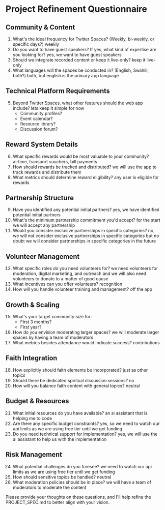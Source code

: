 # Project Refinement Questionnaire

## Community & Content
1. What's the ideal frequency for Twitter Spaces? (Weekly, bi-weekly, or specific days?) weekly
2. Do you want to have guest speakers? If yes, what kind of expertise are you looking for? yes, we want to have guest speakers
3. Should we integrate recorded content or keep it live-only? keep it live-only
4. What languages will the spaces be conducted in? (English, Swahili, both?) both, but english is the primary app language

## Technical Platform Requirements
5. Beyond Twitter Spaces, what other features should the web app include? lets keep it simple for now
   - Community profiles?
   - Event calendar?
   - Resource library?
   - Discussion forum?

## Reward System Details
6. What specific rewards would be most valuable to your community? airtime, transport vouchers, bill payments
7. How should rewards be tracked and distributed? we will use the app to track rewards and distribute them
8. What metrics should determine reward eligibility? any user is eligible for rewards 

## Partnership Structure
9. Have you identified any potential initial partners? yes, we have identified potential initial partners
10. What's the minimum partnership commitment you'd accept? for the start we will accept any partnership
11. Would you consider exclusive partnerships in specific categories? no, we will not consider exclusive partnerships in specific categories but no doubt we will consider partnerships in specific categories in the future

## Volunteer Management
12. What specific roles do you need volunteers for? we need volunteers for moderation, digital marketing, and outreach and we will also need volunteers to donate to a matter of good cause
13. What incentives can you offer volunteers? recognition 
14. How will you handle volunteer training and management? off the app

## Growth & Scaling
15. What's your target community size for:
    - First 3 months?
    - First year?
16. How do you envision moderating larger spaces? we will moderate larger spaces by having a team of moderators
17. What metrics besides attendance would indicate success? contributions 

## Faith Integration
18. How explicitly should faith elements be incorporated? just as other topics
19. Should there be dedicated spiritual discussion sessions? no
20. How will you balance faith content with general topics? neutral

## Budget & Resources
21. What initial resources do you have available? an ai assistant that is helping me to code
22. Are there any specific budget constraints? yes, so we need to watch our api limits as we are using free tier until we get funding
23. Do you need technical support for implementation? yes, we will use the ai assistant to help us with the implementation

## Risk Management
24. What potential challenges do you foresee? we need to watch our api limits as we are using free tier until we get funding
25. How should sensitive topics be handled? neutral
26. What moderation policies should be in place? we will have a team of moderators to moderate the content 

Please provide your thoughts on these questions, and I'll help refine the PROJECT_SPEC.md to better align with your vision. 